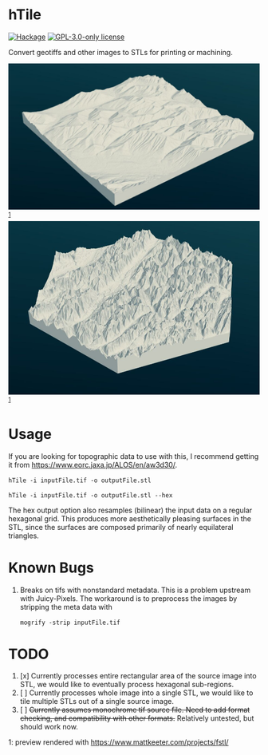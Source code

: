 # hTile

[![Hackage](https://img.shields.io/hackage/v/hTile.svg?logo=haskell)](https://hackage.haskell.org/package/hTile)
[![GPL-3.0-only license](https://img.shields.io/badge/license-GPL--3.0--only-blue.svg)](LICENSE)

Convert geotiffs and other images to STLs for printing or machining.

![](imgs/sample.jpeg?raw=true)<sup>[1](#fstl)</sup>
![](imgs/hfstl.jpeg?raw=true)<sup>[1](#fstl)</sup>

# Usage
If you are looking for topographic data to use with this, I recommend
getting it from https://www.eorc.jaxa.jp/ALOS/en/aw3d30/.

```
hTile -i inputFile.tif -o outputFile.stl 
```
```
hTile -i inputFile.tif -o outputFile.stl --hex
```

The hex output option also resamples (bilinear) the input data on a
regular hexagonal grid. This produces more aesthetically pleasing
surfaces in the STL, since the surfaces are composed primarily of
nearly equilateral triangles.

# Known Bugs
1) Breaks on tifs with nonstandard metadata. This is a problem upstream
   with Juicy-Pixels. The workaround is to preprocess the images by
   stripping the meta data with
   ```
   mogrify -strip inputFile.tif
   ```
# TODO
1) [x] Currently processes entire rectangular area of the source image into
   STL, we would like to eventually process hexagonal sub-regions.
2) [ ] Currently processes whole image into a single STL, we would like to
   tile multiple STLs out of a single source image.
3) [ ] ~~Currently assumes monochrome tif source file. Need to add format
   checking, and compatibility with other formats.~~ Relatively
   untested, but should work now.


<a name="fstl">1</a>: preview rendered with https://www.mattkeeter.com/projects/fstl/
